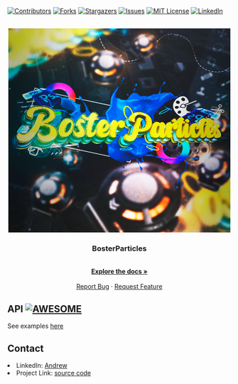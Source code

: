 <div id="top"></div>

[![Contributors][contributors-shield]][contributors-url]
[![Forks][forks-shield]][forks-url]
[![Stargazers][stars-shield]][stars-url]
[![Issues][issues-shield]][issues-url]
[![MIT License][license-shield]][license-url]
[![LinkedIn][linkedin-shield]][linkedin-url]



<!-- PROJECT LOGO -->
<br />
<div align="center">
  <a href="https://github.com/Bosternike/BosterParticles">
    <img src="images/BosterParticles.png" alt="Logo" width="500" height="460">
  </a>

<h3 align="center">BosterParticles</h3>

  <p align="center">
    <br />
    <a href="https://github.com/Bosternike/BosterParticles"><strong>Explore the docs »</strong></a>
    <br />
    <br />
    <a href="https://github.com/Bosternike/BosterParticles/issues">Report Bug</a>
    ·
    <a href="https://github.com/Bosternike/BosterParticles/issues">Request Feature</a>
  </p>
</div>

<!-- API -->
## API [![AWESOME][awesome-shield]][examples-url]

See examples [here](https://github.com/Bosternike/BosterParticles/tree/main/examples)

<!-- CONTACT -->
## Contact

<li>LinkedIn: <a href="https://www.linkedin.com/in/andrew-vlasov-9a37a21bb/">Andrew</a></li>
<li>Project Link: <a href=https://github.com/Bosternike/BosterParticles>source code</a></li>

[examples-url]: https://github.com/Bosternike/BosterParticles/tree/main/examples
[awesome-shield]: https://img.shields.io/badge/AWESOME-https://github.com/Bosternike/BosterParticles/tree/main/examples-yellow
[contributors-shield]: https://img.shields.io/github/contributors/Bosternike/BosterParticles.svg?style=for-the-badge
[contributors-url]: https://github.com/Bosternike/BosterParticles/graphs/contributors
[forks-shield]: https://img.shields.io/github/forks/Bosternike/BosterParticles.svg?style=for-the-badge
[forks-url]: https://github.com/Bosternike/BosterParticles/network/members
[stars-shield]: https://img.shields.io/github/stars/Bosternike/BosterParticles.svg?style=for-the-badge
[stars-url]: https://github.com/Bosternike/BosterParticles/stargazers
[issues-shield]: https://img.shields.io/github/issues/Bosternike/BosterParticles.svg?style=for-the-badge
[issues-url]: https://github.com/Bosternike/BosterParticles/issues
[license-shield]: https://img.shields.io/github/license/Bosternike/BosterParticles.svg?style=for-the-badge
[license-url]: https://github.com/Bosternike/BosterParticles/blob/master/LICENSE.txt
[linkedin-shield]: https://img.shields.io/badge/-LinkedIn-black.svg?style=for-the-badge&logo=linkedin&colorB=555
[linkedin-url]: https://linkedin.com/in/andrew-vlasov-9a37a21bb
[product-screenshot]: images/BosterParticles.png
